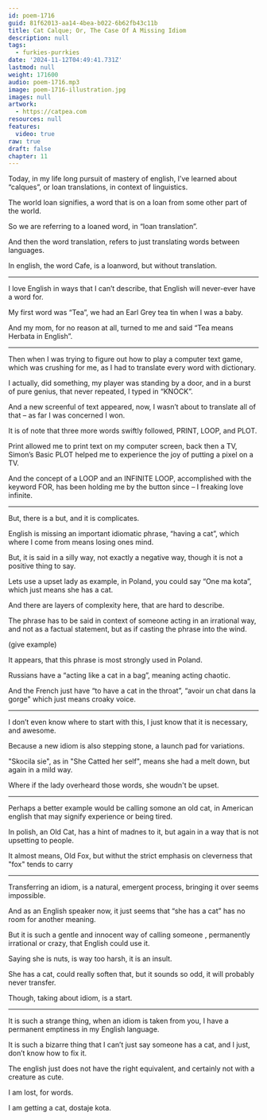 ```yaml
---
id: poem-1716
guid: 81f62013-aa14-4bea-b022-6b62fb43c11b
title: Cat Calque; Or, The Case Of A Missing Idiom
description: null
tags:
  - furkies-purrkies
date: '2024-11-12T04:49:41.731Z'
lastmod: null
weight: 171600
audio: poem-1716.mp3
image: poem-1716-illustration.jpg
images: null
artwork:
  - https://catpea.com
resources: null
features:
  video: true
raw: true
draft: false
chapter: 11
---
```


Today, in my life long pursuit of mastery of english, I’ve learned about “calques”,
or loan translations, in context of linguistics.

The world loan signifies,
a word that is on a loan from some other part of the world.

So we are referring to a loaned word,
in “loan translation”.

And then the word translation,
refers to just translating words between languages.

In english, the word Cafe, is a loanword,
but without translation.

---

I love English in ways that I can’t describe,
that English will never-ever have a word for.

My first word was “Tea”,
we had an Earl Grey tea tin when I was a baby.

And my mom, for no reason at all,
turned to me and said “Tea means Herbata in English”.

---

Then when I was trying to figure out how to play a computer text game,
which was crushing for me, as I had to translate every word with dictionary.

I actually, did something, my player was standing by a door,
and in a burst of pure genius, that never repeated, I typed in “KNOCK”.

And a new screenful of text appeared,
now, I wasn’t about to translate all of that – as far I was concerned I won.

It is of note that three more words swiftly followed,
PRINT, LOOP, and PLOT.

Print allowed me to print text on my computer screen, back then a TV,
Simon’s Basic PLOT helped me to experience the joy of putting a pixel on a TV.

And the concept of a LOOP and an INFINITE LOOP, accomplished with the keyword FOR,
has been holding me by the button since – I freaking love infinite.

---

But, there is a but,
and it is complicates.

English is missing an important idiomatic phrase,
“having a cat”, which where I come from means losing ones mind.

But, it is said in a silly way,
not exactly a negative way, though it is not a positive thing to say.

Lets use a upset lady as example, in Poland,
you could say “One ma kota”, which just means she has a cat.

And there are layers of complexity here,
that are hard to describe.

The phrase has to be said in context of someone acting in an irrational way,
and not as a factual statement, but as if casting the phrase into the wind.

(give example)

It appears,
that this phrase is most strongly used in Poland.

Russians have a “acting like a cat in a bag”,
meaning acting chaotic.

And the French just have “to have a cat in the throat”,
“avoir un chat dans la gorge" which just means croaky voice.

---

I don’t even know where to start with this,
I just know that it is necessary, and awesome.

Because a new idiom is also stepping stone,
a launch pad for variations.

"Skocila sie", as in "She Catted her self",
means she had a melt down, but again in a mild way.

Where if the lady overheard those words,
she woudn't be upset.

---

Perhaps a better example would be calling somone an old cat,
in American english that may signify experience or being tired.

In polish, an Old Cat,
has a hint of madnes to it, but again in a way that is not upsetting to people.

It almost means,
Old Fox, but withut the strict emphasis on cleverness that "fox" tends to carry

---

Transferring an idiom,
is a natural, emergent process, bringing it over seems impossible.

And as an English speaker now,
it just seems that “she has a cat” has no room for another meaning.

But it is such a gentle and innocent way of calling someone ,
permanently irrational or crazy, that English could use it.

Saying she is nuts, is way too harsh,
it is an insult.

She has a cat,
could really soften that, but it sounds so odd, it will probably never transfer.

Though, taking about idiom,
 is a start.

---

It is such a strange thing, when an idiom is taken from you,
I have a permanent emptiness in my English language.

It is such a bizarre thing that I can’t just say someone has a cat,
and I just, don’t know how to fix it.

The english just does not have the right equivalent,
and certainly not with a creature as cute.

I am lost,
for words.

I am getting a cat,
dostaje kota.
